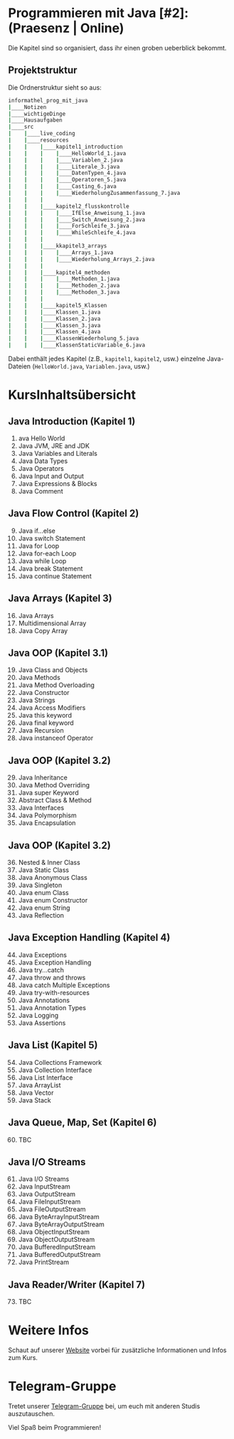 # Programmieren mit Java [#2]: (Praesenz | Online)

Die Kapitel sind so organisiert, dass ihr einen groben ueberblick bekommt.

## Projektstruktur

Die Ordnerstruktur sieht so aus:

```bash
informathel_prog_mit_java
|____Notizen
|____wichtigeDinge
|____Hausaufgaben
|____src
|    |____live_coding
|    |____resources
|    |    |____kapitel1_introduction
|    |    |    |____HelloWorld_1.java
|    |    |    |____Variablen_2.java
|    |    |    |____Literale_3.java
|    |    |    |____DatenTypen_4.java
|    |    |    |____Operatoren_5.java
|    |    |    |____Casting_6.java
|    |    |    |____WiederholungZusammenfassung_7.java
|    |    |
|    |    |____kapitel2_flusskontrolle
|    |    |    |____IfElse_Anweisung_1.java
|    |    |    |____Switch_Anweisung_2.java
|    |    |    |____ForSchleife_3.java
|    |    |    |____WhileSchleife_4.java
|    |    |
|    |    |____kkapitel3_arrays
|    |    |    |____Arrays_1.java
|    |    |    |____Wiederholung_Arrays_2.java
|    |    |
|    |    |____kapitel4_methoden
|    |    |    |____Methoden_1.java
|    |    |    |____Methoden_2.java
|    |    |    |____Methoden_3.java
|    |    |
|    |    |____kapitel5_Klassen
|    |    |____Klassen_1.java
|    |    |____Klassen_2.java
|    |    |____Klassen_3.java
|    |    |____Klassen_4.java
|    |    |____KlassenWiederholung_5.java
|    |    |____KlassenStaticVariable_6.java
```

Dabei enthält jedes Kapitel (z.B., `kapitel1`, `kapitel2`, usw.) einzelne Java-Dateien (`HelloWorld.java`, `Variablen.java`, usw.)


# KursInhaltsübersicht
## Java Introduction (Kapitel 1)
01. ava Hello World
02. Java JVM, JRE and JDK
03. Java Variables and Literals
04. Java Data Types
05. Java Operators
06. Java Input and Output
07. Java Expressions & Blocks
08. Java Comment

## Java Flow Control (Kapitel 2)
09. Java if...else
10. Java switch Statement
11. Java for Loop
12. Java for-each Loop
13. Java while Loop
14. Java break Statement
15. Java continue Statement

## Java Arrays (Kapitel 3)
16. Java Arrays
17. Multidimensional Array
18. Java Copy Array

## Java OOP (Kapitel 3.1)
19. Java Class and Objects
20. Java Methods
21. Java Method Overloading
22. Java Constructor
23. Java Strings
24. Java Access Modifiers
25. Java this keyword
26. Java final keyword
27. Java Recursion
28. Java instanceof Operator

## Java OOP (Kapitel 3.2)
29. Java Inheritance
30. Java Method Overriding
31. Java super Keyword
32. Abstract Class & Method
33. Java Interfaces
34. Java Polymorphism
35. Java Encapsulation

## Java OOP (Kapitel 3.2)
36. Nested & Inner Class
37. Java Static Class
38. Java Anonymous Class
39. Java Singleton
40. Java enum Class
41. Java enum Constructor
42. Java enum String
43. Java Reflection

## Java Exception Handling (Kapitel 4)
44. Java Exceptions
45. Java Exception Handling
46. Java try...catch
47. Java throw and throws
48. Java catch Multiple Exceptions
49. Java try-with-resources
50. Java Annotations
51. Java Annotation Types
52. Java Logging
53. Java Assertions

## Java List (Kapitel 5)
54. Java Collections Framework
55. Java Collection Interface
56. Java List Interface
57. Java ArrayList
58. Java Vector
59. Java Stack

## Java Queue, Map, Set (Kapitel 6)
60. TBC

## Java I/O Streams
61. Java I/O Streams
62. Java InputStream
63. Java OutputStream
64. Java FileInputStream
65. Java FileOutputStream
66. Java ByteArrayInputStream
67. Java ByteArrayOutputStream
68. Java ObjectInputStream
69. Java ObjectOutputStream
70. Java BufferedInputStream
71. Java BufferedOutputStream
72. Java PrintStream

## Java Reader/Writer (Kapitel 7)
73. TBC


# Weitere Infos

Schaut auf unserer [Website](https://www.informathek.com/laufende_kurse/informatik_kurse/uni/java2/java_2_generell.html) vorbei für zusätzliche Informationen und Infos zum Kurs.

# Telegram-Gruppe

Tretet unserer [Telegram-Gruppe](https://t.me/infor_mathe_k/575) bei, um euch mit anderen Studis auszutauschen.

Viel Spaß beim Programmieren!
